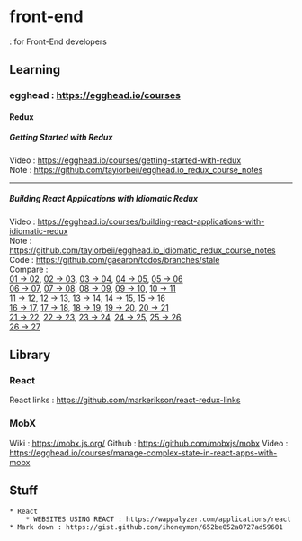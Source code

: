 # front-end  
: for Front-End developers  
  
## Learning   
### egghead : https://egghead.io/courses  
  
#### Redux  
##### Getting Started with Redux  
Video : https://egghead.io/courses/getting-started-with-redux  
Note : https://github.com/tayiorbeii/egghead.io_redux_course_notes  
  
***  

##### Building React Applications with Idiomatic Redux  
Video : https://egghead.io/courses/building-react-applications-with-idiomatic-redux  
Note : https://github.com/tayiorbeii/egghead.io_idiomatic_redux_course_notes  
Code : https://github.com/gaearon/todos/branches/stale  
Compare :  
[01 -> 02](https://github.com/gaearon/todos/compare/01-simplifying-the-arrow-functions...02-supplying-the-initial-state), [02 -> 03](https://github.com/gaearon/todos/compare/02-supplying-the-initial-state...03-persisting-state-to-local-storage), [03 -> 04](https://github.com/gaearon/todos/compare/03-persisting-state-to-local-storage...04-refactoring-entry-point), [04 -> 05](https://github.com/gaearon/todos/compare/04-refactoring-entry-point...05-adding-react-router), [05 -> 06](https://github.com/gaearon/todos/compare/05-adding-react-router...06-navigating-with-react-router-link)  
[06 -> 07](https://github.com/gaearon/todos/compare/06-navigating-with-react-router-link...07-filtering-redux-state-with-react-router-params), [07 -> 08](https://github.com/gaearon/todos/compare/07-filtering-redux-state-with-react-router-params...08-using-withrouter-to-inject-params-into-connected-components), [08 -> 09](https://github.com/gaearon/todos/compare/08-using-withrouter-to-inject-params-into-connected-components...09-using-mapdispatchtoprops-shorthand-notation), [09 -> 10](https://github.com/gaearon/todos/compare/09-using-mapdispatchtoprops-shorthand-notation...10-colocating-selectors-with-reducers), [10 -> 11](https://github.com/gaearon/todos/compare/10-colocating-selectors-with-reducers...11-normalizing-the-state-shape)  
[11 -> 12](https://github.com/gaearon/todos/compare/11-normalizing-the-state-shape...12-wrapping-dispatch-to-log-actions), [12 -> 13](https://github.com/gaearon/todos/compare/12-wrapping-dispatch-to-log-actions...13-adding-a-fake-backend), [13 -> 14](https://github.com/gaearon/todos/compare/13-adding-a-fake-backend...14-fetching-data-on-route-change), [14 -> 15](https://github.com/gaearon/todos/compare/14-fetching-data-on-route-change...15-dispatching-actions-with-fetched-data), [15 -> 16](https://github.com/gaearon/todos/compare/15-dispatching-actions-with-fetched-data...16-wrapping-dispatch-to-recognize-promises)  
[16 -> 17](https://github.com/gaearon/todos/compare/16-wrapping-dispatch-to-recognize-promises...17-the-middleware-chain), [17 -> 18](https://github.com/gaearon/todos/compare/17-the-middleware-chain...18-applying-redux-middleware), [18 -> 19](https://github.com/gaearon/todos/compare/18-applying-redux-middleware...19-updating-state-with-fetched-data), [19 -> 20](https://github.com/gaearon/todos/compare/19-updating-state-with-fetched-data...20-splitting-the-reducer-files), [20 -> 21](https://github.com/gaearon/todos/compare/20-splitting-the-reducer-files...21-displaying-loading-indicators)  
[21 -> 22](https://github.com/gaearon/todos/compare/21-displaying-loading-indicators...22-dispatching-multiple-actions-with-thunks), [22 -> 23](https://github.com/gaearon/todos/compare/22-dispatching-multiple-actions-with-thunks...23-dispatching-actions-conditionally-with-thunks), [23 -> 24](https://github.com/gaearon/todos/compare/23-dispatching-actions-conditionally-with-thunks...24-handling-network-errors), [24 -> 25](https://github.com/gaearon/todos/compare/24-handling-network-errors...25-creating-data-on-the-server), [25 -> 26](https://github.com/gaearon/todos/compare/25-creating-data-on-the-server...26-normalizing-json-responses-with-normalizr)  
[26 -> 27](https://github.com/gaearon/todos/compare/26-normalizing-json-responses-with-normalizr...27-updating-data-on-the-server)  

## Library

### React

React links : https://github.com/markerikson/react-redux-links

### MobX

Wiki : https://mobx.js.org/
Github : https://github.com/mobxjs/mobx
Video : https://egghead.io/courses/manage-complex-state-in-react-apps-with-mobx
                        
## Stuff  
    * React  
        * WEBSITES USING REACT : https://wappalyzer.com/applications/react  
    * Mark down : https://gist.github.com/ihoneymon/652be052a0727ad59601
